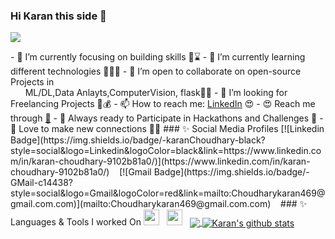 ### Hi Karan this side 👋 <div  align="right" >    
<p align="left"> <img src="https://komarev.com/ghpvc/?username=ncukaran18csu103&label=Profile%20views&color=0e75b6&style=flat" /> </p>
- 🔭 I’m currently focusing on building skills 👨⌛️
- 🌱 I’m currently learning different technologies 👨🏻‍💻
- 👯 I’m open to collaborate on open-source Projects in <br>&nbsp;&nbsp;&nbsp;&nbsp;&nbsp; ML/DL,Data Anlayts,ComputerVision, flask🤗🥰
- 🤔 I’m looking for Freelancing Projects 💸💰
- 📫 How to reach me: <a href="https://www.linkedin.com/in/karan-choudhary-9102b81a0/">LinkedIn</a> 😍
- 😍 Reach me through <a href="Choudharykaran469@gmail.com">📩</a>
- 🤩 Always ready to Participate in Hackathons and Challenges 🎒
- 🤗 Love to make new connections 👫🐥
### ✨ Social Media Profiles 
[![Linkedin Badge](https://img.shields.io/badge/-karanChoudhary-black?style=social&logo=Linkedin&logoColor=black&link=https://www.linkedin.com/in/karan-choudhary-9102b81a0/)](https://www.linkedin.com/in/karan-choudhary-9102b81a0/)&nbsp;&nbsp;&nbsp;
[![Gmail Badge](https://img.shields.io/badge/-GMail-c14438?style=social&logo=Gmail&logoColor=red&link=mailto:Choudharykaran469@gmail.com.com)](mailto:Choudharykaran469@gmail.com.com)&nbsp;&nbsp;&nbsp;
### ✨ Languages & Tools I worked On
<code><img height="25" src="https://img.icons8.com/color/48/000000/python.png"/></code>&nbsp;&nbsp;
<code><img height="25" src="https://www.brandeps.com/logo-download/O/OpenCV-logo-vector-01.svg"></code>&nbsp;&nbsp;

<a href="https://github.com/ncukaran18csu103">
  <img align="center" src="https://github-readme-stats.vercel.app/api/top-langs/?username=ncukaran18csu103&theme=light&hide_langs_below=1" />
</a>
<a href="https://github.com/ncukaran18csu103">
 <img align="center" src="https://github-readme-stats.vercel.app/api?username=ncukaran18csu103&show_icons=true&theme=light&line_height=27" alt="Karan's github stats"/>
</a>

<div align="center">
